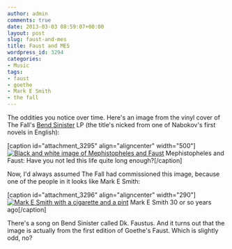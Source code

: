 ```yaml
---
author: admin
comments: true
date: 2013-03-03 08:59:07+00:00
layout: post
slug: faust-and-mes
title: Faust and MES
wordpress_id: 3294
categories:
- Music
tags:
- faust
- goethe
- Mark E Smith
- the fall
---
```


The oddities you notice over time. Here's an image from the vinyl cover of The Fall's [Bend Sinister](http://www.play.com/Music/CD/4-/1087698/Bend-Sinister/Product.html) LP (the title's nicked from one of Nabokov's first novels in English):

[caption id="attachment_3295" align="aligncenter" width="500"][![Black and white image of Mephistopheles and Faust](http://leonpaternoster.com/wp-content/uploads/2013/03/faust.jpg)](http://leonpaternoster.com/2013/03/faust-and-mes/faust/) Mephistopheles and Faust: Have you not led this life quite long enough?[/caption]

Now, I'd always assumed The Fall had commissioned this image, because one of the people in it looks like Mark E Smith:

[caption id="attachment_3296" align="aligncenter" width="290"][![Mark E Smith with a cigarette and a pint](http://leonpaternoster.com/wp-content/uploads/2013/03/mes.jpg)](http://leonpaternoster.com/2013/03/faust-and-mes/mark-smith-of-the-fall/) Mark E Smith 30 or so years ago[/caption]

There's a song on Bend Sinister called Dk. Faustus. And it turns out that the image is actually from the first edition of Goethe's Faust. Which is slightly odd, no?
